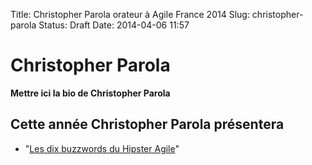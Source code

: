 Title: Christopher Parola orateur à Agile France 2014 
Slug: christopher-parola
Status: Draft
Date: 2014-04-06 11:57

# Christopher Parola

**Mettre ici la bio de Christopher Parola**
## Cette année Christopher Parola présentera

* "[Les dix buzzwords du Hipster Agile](../sessions/les-dix-buzzwords-du-hipster-agile.html)"


